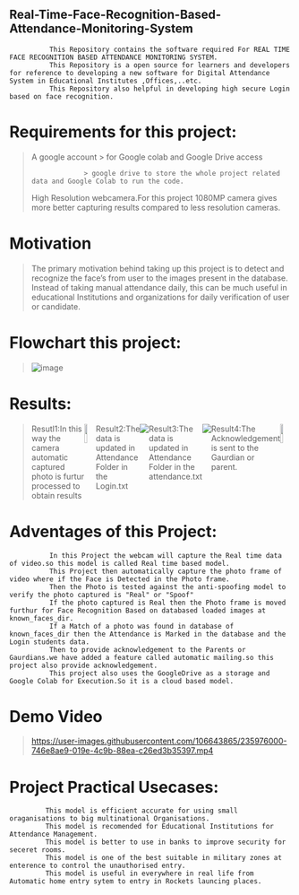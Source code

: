 ## Real-Time-Face-Recognition-Based-Attendance-Monitoring-System
              This Repository contains the software required For REAL TIME FACE RECOGNITION BASED ATTENDANCE MONITORING SYSTEM.
              This Repository is a open source for learners and developers for reference to developing a new software for Digital Attendance System in Educational Institutes ,Offices,..etc. 
              This Repository also helpful in developing high secure Login based on face recognition.

# Requirements for this project:
 > A google account > for Google colab and Google Drive access
 > 
 >                  > google drive to store the whole project related data and Google Colab to run the code.
 >
 > High Resolution webcamera.For this project 1080MP camera gives more better capturing results compared to less resolution cameras. 

# Motivation
>The primary motivation behind taking up this project is to detect and recognize the face’s from user to the images present in the database. 
>Instead of taking manual attendance daily, this can be much useful in educational Institutions and organizations for daily verification of user or candidate.

# Flowchart this project:

>![image](https://user-images.githubusercontent.com/106643865/236116057-218d4b47-f289-433c-9fb6-ff758d998a4e.png)

# Results:
><div style="display:flex;gap=5px;">
>   Resutl1:In this way the camera automatic captured photo is furtur processed to obtain results
>  <div><img src="https://user-images.githubusercontent.com/106643865/236117077-50c46d6b-6b94-4dce-9ba8-e28ee4e02012.png" height=50% width=50% > </div>
>   Result2:The data is updated in Attendance Folder in the Login.txt
>  <div><img src="https://user-images.githubusercontent.com/106643865/236121325-348348d4-e3ee-4049-a95d-2d934d9e01d5.png"></div>
>   Result3:The data is updated in Attendance Folder in the attendance.txt
>  <div><img src="https://user-images.githubusercontent.com/106643865/236121921-82f74424-a1e9-4183-9baf-dfcb955a7614.png"></div>
>   Result4:The Acknowledgement is sent to the Gaurdian or parent.
>  <div><img src="https://user-images.githubusercontent.com/106643865/236117124-e975b724-d9fb-451c-84b8-255b91c9291c.png" height=50% width=50% ></div>
</div>

# Adventages of this Project:
              In this Project the webcam will capture the Real time data of video.so this model is called Real time based model.
              This Project then automatically capture the photo frame of video where if the Face is Detected in the Photo frame.
              Then the Photo is tested against the anti-spoofing model to verify the photo captured is "Real" or "Spoof"
              If the photo captured is Real then the Photo frame is moved furthur for Face Recognition Based on databased loaded images at known_faces_dir.
              If a Match of a photo was found in database of known_faces_dir then the Attendance is Marked in the database and the Login students data.
              Then to provide acknowledgement to the Parents or Gaurdians.we have added a feature called automatic mailing.so this project also provide acknowledgement.
              This project also uses the GoogleDrive as a storage and Google Colab for Execution.So it is a cloud based model.


# Demo Video
> 
> https://user-images.githubusercontent.com/106643865/235976000-746e8ae9-019e-4c9b-88ea-c26ed3b35397.mp4

# Project Practical Usecases:
             This model is efficient accurate for using small oraganisations to big multinational Organisations.
             This model is recomended for Educational Institutions for Attendance Management.
             This model is better to use in banks to improve security for seceret rooms.
             This model is one of the best suitable in military zones at enterence to control the unauthorised entry.
             This model is useful in everywhere in real life from Automatic home entry sytem to entry in Rockets launcing places.
